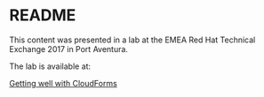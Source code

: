 # README

This content was presented in a lab at the EMEA Red Hat Technical Exchange 2017 in Port Aventura.

The lab is available at:

[Getting well with CloudForms](./getting-well-with-cloudforms/)
